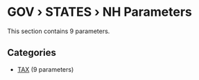 # GOV › STATES › NH Parameters

This section contains 9 parameters.

## Categories

- [TAX](tax/index.md) (9 parameters)
